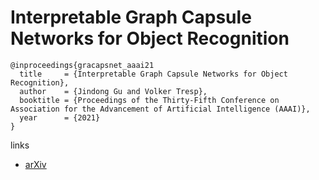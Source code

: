 # Interpretable Graph Capsule Networks for Object Recognition

```
@inproceedings{gracapsnet_aaai21
  title     = {Interpretable Graph Capsule Networks for Object Recognition},
  author    = {Jindong Gu and Volker Tresp},
  booktitle = {Proceedings of the Thirty-Fifth Conference on Association for the Advancement of Artificial Intelligence (AAAI)},
  year      = {2021}
}
```

links
- [arXiv](https://arxiv.org/abs/2012.01674)
